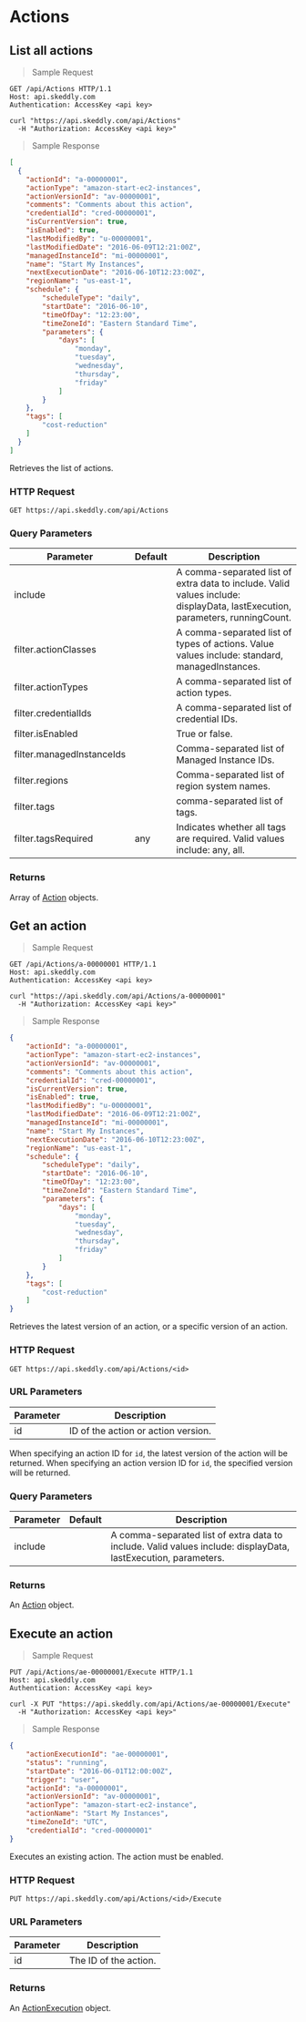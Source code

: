 # Actions

## List all actions

> Sample Request

```http
GET /api/Actions HTTP/1.1
Host: api.skeddly.com
Authentication: AccessKey <api key>
```

```shell
curl "https://api.skeddly.com/api/Actions"
  -H "Authorization: AccessKey <api key>"
```

> Sample Response

```json
[
  {
    "actionId": "a-00000001",
    "actionType": "amazon-start-ec2-instances",
    "actionVersionId": "av-00000001",
    "comments": "Comments about this action",
    "credentialId": "cred-00000001",
    "isCurrentVersion": true,
    "isEnabled": true,
    "lastModifiedBy": "u-00000001",
    "lastModifiedDate": "2016-06-09T12:21:00Z",
    "managedInstanceId": "mi-00000001",
    "name": "Start My Instances",
    "nextExecutionDate": "2016-06-10T12:23:00Z",
    "regionName": "us-east-1",
  	"schedule": {
    	"scheduleType": "daily",
        "startDate": "2016-06-10",
        "timeOfDay": "12:23:00",
        "timeZoneId": "Eastern Standard Time",
        "parameters": {
        	"days": [
            	"monday",
                "tuesday",
                "wednesday",
                "thursday",
                "friday"
            ]
        }
    },
    "tags": [
    	"cost-reduction"
    ]
  }
]
```

Retrieves the list of actions.

### HTTP Request

`GET https://api.skeddly.com/api/Actions`

### Query Parameters

Parameter | Default | Description
--------- | ------- | -----------
include |  | A comma-separated list of extra data to include. Valid values include: displayData, lastExecution, parameters, runningCount.
filter.actionClasses |  | A comma-separated list of types of actions. Value values include: standard, managedInstances.
filter.actionTypes | | A comma-separated list of action types.
filter.credentialIds |  | A comma-separated list of credential IDs.
filter.isEnabled |  | True or false.
filter.managedInstanceIds | | Comma-separated list of Managed Instance IDs.
filter.regions | | Comma-separated list of region system names.
filter.tags | | comma-separated list of tags.
filter.tagsRequired | any | Indicates whether all tags are required. Valid values include: any, all.

### Returns

Array of <a href="#action">Action</a> objects.

## Get an action

> Sample Request

```http
GET /api/Actions/a-00000001 HTTP/1.1
Host: api.skeddly.com
Authentication: AccessKey <api key>
```

```shell
curl "https://api.skeddly.com/api/Actions/a-00000001"
  -H "Authorization: AccessKey <api key>"
```

> Sample Response

```json
{
    "actionId": "a-00000001",
    "actionType": "amazon-start-ec2-instances",
    "actionVersionId": "av-00000001",
    "comments": "Comments about this action",
    "credentialId": "cred-00000001",
    "isCurrentVersion": true,
    "isEnabled": true,
    "lastModifiedBy": "u-00000001",
    "lastModifiedDate": "2016-06-09T12:21:00Z",
    "managedInstanceId": "mi-00000001",
    "name": "Start My Instances",
    "nextExecutionDate": "2016-06-10T12:23:00Z",
    "regionName": "us-east-1",
    "schedule": {
        "scheduleType": "daily",
        "startDate": "2016-06-10",
        "timeOfDay": "12:23:00",
        "timeZoneId": "Eastern Standard Time",
        "parameters": {
            "days": [
                "monday",
                "tuesday",
                "wednesday",
                "thursday",
                "friday"
            ]
        }
    },
    "tags": [
        "cost-reduction"
    ]
}

```

Retrieves the latest version of an action, or a specific version of an action.

### HTTP Request

`GET https://api.skeddly.com/api/Actions/<id>`

### URL Parameters

Parameter | Description
--------- | -----------
id | ID of the action or action version.

When specifying an action ID for `id`, the latest version of the action will be returned. When specifying an action version ID for `id`, the specified version will be returned.

### Query Parameters

Parameter | Default | Description
--------- | ------- | -----------
include |  | A comma-separated list of extra data to include. Valid values include: displayData, lastExecution, parameters.

### Returns

An <a href="#action">Action</a> object.

## Execute an action

> Sample Request

```http
PUT /api/Actions/ae-00000001/Execute HTTP/1.1
Host: api.skeddly.com
Authentication: AccessKey <api key>
```

```shell
curl -X PUT "https://api.skeddly.com/api/Actions/ae-00000001/Execute"
  -H "Authorization: AccessKey <api key>"
```

> Sample Response

```json
{
    "actionExecutionId": "ae-00000001",
    "status": "running",
    "startDate": "2016-06-01T12:00:00Z",
    "trigger": "user",
    "actionId": "a-00000001",
    "actionVersionId": "av-00000001",
    "actionType": "amazon-start-ec2-instance",
    "actionName": "Start My Instances",
    "timeZoneId": "UTC",
    "credentialId": "cred-00000001"
}
```

Executes an existing action. The action must be enabled.

### HTTP Request

`PUT https://api.skeddly.com/api/Actions/<id>/Execute`

### URL Parameters

Parameter | Description
--------- | -----------
id | The ID of the action.

### Returns

An [ActionExecution](#actionexecution) object.

